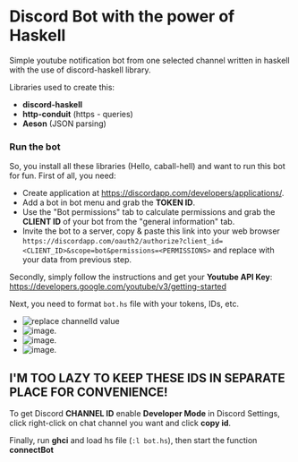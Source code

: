 # Discord Bot with the power of Haskell #

Simple youtube notification bot from one selected channel written in haskell with the use of discord-haskell library.

Libraries used to create this:
* **discord-haskell** 
* **http-conduit** (https - queries)
* **Aeson** (JSON parsing)

### Run the bot ###
So, you install all these libraries (Hello, caball-hell) and want to run this bot for fun.
First of all, you need:
* Create application at https://discordapp.com/developers/applications/.
* Add a bot in bot menu and grab the **TOKEN ID**.
* Use the "Bot permissions" tab to calculate permissions and grab the **CLIENT ID** of your bot from the "general information" tab.
* Invite the bot to a server, copy & paste this link into your web browser `https://discordapp.com/oauth2/authorize?client_id=<CLIENT_ID>&scope=bot&permissions=<PERMISSIONS>` and replace <sample text> with your data from previous step.

Secondly, simply follow the instructions and get your **Youtube API Key**: https://developers.google.com/youtube/v3/getting-started

Next, you need to format `bot.hs` file with your tokens, IDs, etc.
* <img src="https://imgur.com/oN2ISTE" title="replace channelId value">
* ![image](https://imgur.com/8XOqCXx "paste your youtube api key here").
* ![image](https://imgur.com/Zf9Zu53 "in such cases paste discord channel id").
* ![image](https://imgur.com/WEQ0GiK "your bot token").

## I'M TOO LAZY TO KEEP THESE IDS IN SEPARATE PLACE FOR CONVENIENCE! ##

To get Discord **CHANNEL ID** enable **Developer Mode** in Discord Settings, click right-click on chat channel you want and click **copy id**.

Finally, run **ghci** and load hs file (`:l bot.hs`), then start the function **connectBot**
